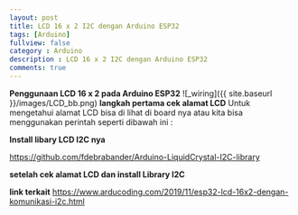 ```yaml
---
layout: post
title: LCD 16 x 2 I2C dengan Arduino ESP32 
tags: [Arduino]
fullview: false
category : Arduino
description : LCD 16 x 2 I2C dengan Arduino ESP32
comments: true
---
```

**Penggunaan LCD 16 x 2 pada Arduino ESP32**
![_wiring]({{ site.baseurl }}/images/LCD_bb.png)
**langkah pertama cek alamat LCD**
Untuk mengetahui alamat LCD bisa di lihat di board nya atau kita bisa menggunakan perintah seperti dibawah ini :
<script src="https://gist.github.com/wanwanvm/8f9e7c442ed3c5fa5e2cdcc1867ee2f8.js"></script>

**Install libary LCD I2C nya**

<a href="https://github.com/fdebrabander/Arduino-LiquidCrystal-I2C-library">https://github.com/fdebrabander/Arduino-LiquidCrystal-I2C-library</a>

**setelah cek alamat LCD dan install Library I2C**
<script src="https://gist.github.com/wanwanvm/335fbef9fb3c754e4448c82d893e87f1.js"></script>


**link terkait**
<a href="https://www.arducoding.com/2019/11/esp32-lcd-16x2-dengan-komunikasi-i2c.html">https://www.arducoding.com/2019/11/esp32-lcd-16x2-dengan-komunikasi-i2c.html</a>





